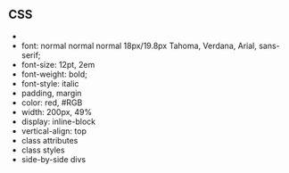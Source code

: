 ## CSS

* <link href="css/index2.css" type="text/css" rel="stylesheet">
* font: normal normal normal 18px/19.8px Tahoma, Verdana, Arial, sans-serif;
* font-size: 12pt, 2em
* font-weight: bold;
* font-style: italic
* padding, margin
* color: red, #RGB
* width: 200px, 49%
* display: inline-block
* vertical-align: top
* class attributes
* class styles
* side-by-side divs